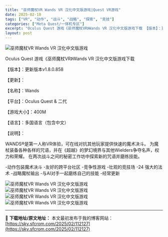 ```yaml
---
title: "巫师魔杖VR Wands VR 汉化中文版游戏|Quest VR游戏"
date: 2025-02-10
tags: ["VR", "动作", "战斗", "战略", "探索", "竞技"]
categories: ["Meta Quest/一体机专区"]
excerpt: "Oculus Quest 游戏《巫师魔杖VR》Wands VR 汉化中文版游戏下载 【版本】：更新版本v1.8.0.858 【更新】： 【名称】：Wands 【平台】：Oculus Quest &amp; 二代 【游戏大小】：400M 【语言】：多国语言（包含中文） 【说明】： WANDS®是第一人&hellip;"
layout: post
---
```


<img title="1612802107-11ef3ca59f5f166.webp" src="https://sky.sfcrom.com/wp-content/uploads/2025/02/20250210_67aa12353c0b3.webp" alt="巫师魔杖VR Wands VR 汉化中文版游戏" />

Oculus Quest 游戏《巫师魔杖VR》Wands VR 汉化中文版游戏下载

【版本】：更新版本v1.8.0.858

【更新】：

【名称】：Wands

【平台】：Oculus Quest &amp; 二代

【游戏大小】：400M

【语言】：多国语言（包含中文）

【说明】：

WANDS®是第一人称VR体验，可在线对抗其他玩家提供快速的魔术决斗。 为魔杖装备各种各样的咒语，并在《超越》的梦幻境界与其他Wielders争夺名声，权力和荣耀。 在两次战斗之间的秘密工作坊中探索新的咒语并磨练技能。

-动作包装魔术决斗
-友好的跨平台社区
-竞争性游戏
-壮观的竞技场
-24 强大的法术
-战略魔杖输出
-与AI对手一起磨练自己的技能
-经常更新

<img title="1612802121-5eaec50c186ca35.webp" src="https://sky.sfcrom.com/wp-content/uploads/2025/02/20250210_67aa12385857a.webp" alt="巫师魔杖VR Wands VR 汉化中文版游戏" />
<img title="1612802129-8355ce3956b14fb.webp" src="https://sky.sfcrom.com/wp-content/uploads/2025/02/20250210_67aa123a57474.webp" alt="巫师魔杖VR Wands VR 汉化中文版游戏" />
<img title="1612802199-98c4ba2f71456a0.webp" src="https://sky.sfcrom.com/wp-content/uploads/2025/02/20250210_67aa123c1328f.webp" alt="巫师魔杖VR Wands VR 汉化中文版游戏" />
<img title="1612802208-7db36d4e37d56ce.webp" src="https://sky.sfcrom.com/wp-content/uploads/2025/02/20250210_67aa123e88c52.webp" alt="巫师魔杖VR Wands VR 汉化中文版游戏" />

---
📖 **下载地址/原文地址：** 本文最初发布于我的博客网站：[https://sky.sfcrom.com/2025/02/112127](https://sky.sfcrom.com/2025/02/112127)
